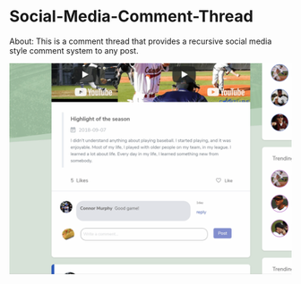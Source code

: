 # Social-Media-Comment-Thread

About:
This is a comment thread that provides a recursive social media style comment system  to any post.

![](comment-thread-example.gif)
